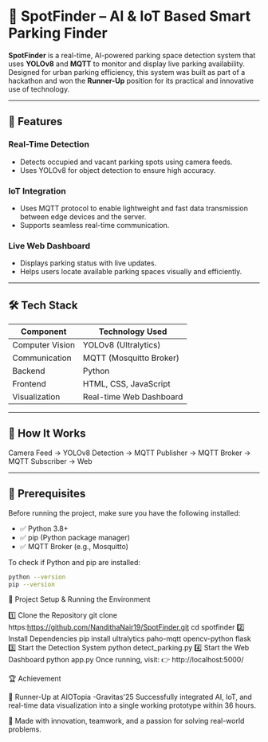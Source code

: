 # 🚗 SpotFinder – AI & IoT Based Smart Parking Finder

**SpotFinder** is a real-time, AI-powered parking space detection system that uses **YOLOv8** and **MQTT** to monitor and display live parking availability. Designed for urban parking efficiency, this system was built as part of a hackathon and won the **Runner-Up** position for its practical and innovative use of technology.

---

## 📌 Features

###  Real-Time Detection
- Detects occupied and vacant parking spots using camera feeds.
- Uses YOLOv8 for object detection to ensure high accuracy.

###  IoT Integration
- Uses MQTT protocol to enable lightweight and fast data transmission between edge devices and the server.
- Supports seamless real-time communication.

###  Live Web Dashboard
- Displays parking status with live updates.
- Helps users locate available parking spaces visually and efficiently.

---

## 🛠️ Tech Stack

| Component     | Technology Used         |
|--------------|--------------------------|
| Computer Vision | YOLOv8 (Ultralytics)  |
| Communication | MQTT (Mosquitto Broker) |
| Backend       | Python                  |
| Frontend      | HTML, CSS, JavaScript   |
| Visualization | Real-time Web Dashboard |

---

## 🔄 How It Works

Camera Feed → YOLOv8 Detection → MQTT Publisher → MQTT Broker → MQTT Subscriber → Web 


---

## 🚀 Prerequisites

Before running the project, make sure you have the following installed:

- ✅ Python 3.8+
- ✅ pip (Python package manager)
- ✅ MQTT Broker (e.g., Mosquitto)

To check if Python and pip are installed:

```bash
python --version
pip --version
```

📂 Project Setup & Running the Environment

1️⃣ Clone the Repository
git clone https:https://github.com/NandithaNair19/SpotFinder.git
cd spotfinder
2️⃣ Install Dependencies
pip install ultralytics paho-mqtt opencv-python flask
3️⃣ Start the Detection System
python detect_parking.py
4️⃣ Start the Web Dashboard
python app.py
Once running, visit:
👉 http://localhost:5000/

🏆 Achievement

🥈 Runner-Up at AIOTopia -Gravitas'25
Successfully integrated AI, IoT, and real-time data visualization into a single working prototype within 36 hours.

💙 Made with innovation, teamwork, and a passion for solving real-world problems.

